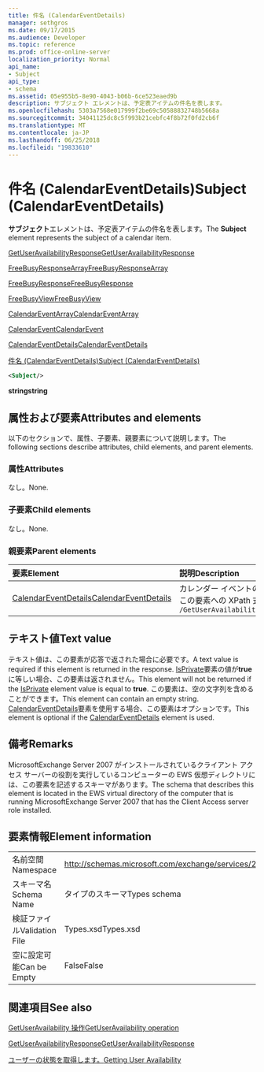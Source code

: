```yaml
---
title: 件名 (CalendarEventDetails)
manager: sethgros
ms.date: 09/17/2015
ms.audience: Developer
ms.topic: reference
ms.prod: office-online-server
localization_priority: Normal
api_name:
- Subject
api_type:
- schema
ms.assetid: 05e955b5-8e90-4043-b06b-6ce523eaed9b
description: サブジェクト エレメントは、予定表アイテムの件名を表します。
ms.openlocfilehash: 5303a7568e017999f2be69c50588832748b5668a
ms.sourcegitcommit: 34041125dc8c5f993b21cebfc4f8b72f0fd2cb6f
ms.translationtype: MT
ms.contentlocale: ja-JP
ms.lasthandoff: 06/25/2018
ms.locfileid: "19833610"
---
```

# <a name="subject-calendareventdetails"></a><span data-ttu-id="36059-103">件名 (CalendarEventDetails)</span><span class="sxs-lookup"><span data-stu-id="36059-103">Subject (CalendarEventDetails)</span></span>

<span data-ttu-id="36059-104">**サブジェクト**エレメントは、予定表アイテムの件名を表します。</span><span class="sxs-lookup"><span data-stu-id="36059-104">The **Subject** element represents the subject of a calendar item.</span></span> 
  
[<span data-ttu-id="36059-105">GetUserAvailabilityResponse</span><span class="sxs-lookup"><span data-stu-id="36059-105">GetUserAvailabilityResponse</span></span>](getuseravailabilityresponse.md)
  
[<span data-ttu-id="36059-106">FreeBusyResponseArray</span><span class="sxs-lookup"><span data-stu-id="36059-106">FreeBusyResponseArray</span></span>](freebusyresponsearray.md)
  
[<span data-ttu-id="36059-107">FreeBusyResponse</span><span class="sxs-lookup"><span data-stu-id="36059-107">FreeBusyResponse</span></span>](freebusyresponse.md)
  
[<span data-ttu-id="36059-108">FreeBusyView</span><span class="sxs-lookup"><span data-stu-id="36059-108">FreeBusyView</span></span>](freebusyview.md)
  
[<span data-ttu-id="36059-109">CalendarEventArray</span><span class="sxs-lookup"><span data-stu-id="36059-109">CalendarEventArray</span></span>](calendareventarray.md)
  
[<span data-ttu-id="36059-110">CalendarEvent</span><span class="sxs-lookup"><span data-stu-id="36059-110">CalendarEvent</span></span>](calendarevent.md)
  
[<span data-ttu-id="36059-111">CalendarEventDetails</span><span class="sxs-lookup"><span data-stu-id="36059-111">CalendarEventDetails</span></span>](calendareventdetails.md)
  
[<span data-ttu-id="36059-112">件名 (CalendarEventDetails)</span><span class="sxs-lookup"><span data-stu-id="36059-112">Subject (CalendarEventDetails)</span></span>](subject-calendareventdetails.md)
  
```xml
<Subject/>
```

 <span data-ttu-id="36059-113">**string**</span><span class="sxs-lookup"><span data-stu-id="36059-113">**string**</span></span>
## <a name="attributes-and-elements"></a><span data-ttu-id="36059-114">属性および要素</span><span class="sxs-lookup"><span data-stu-id="36059-114">Attributes and elements</span></span>

<span data-ttu-id="36059-115">以下のセクションで、属性、子要素、親要素について説明します。</span><span class="sxs-lookup"><span data-stu-id="36059-115">The following sections describe attributes, child elements, and parent elements.</span></span>
  
### <a name="attributes"></a><span data-ttu-id="36059-116">属性</span><span class="sxs-lookup"><span data-stu-id="36059-116">Attributes</span></span>

<span data-ttu-id="36059-117">なし。</span><span class="sxs-lookup"><span data-stu-id="36059-117">None.</span></span>
  
### <a name="child-elements"></a><span data-ttu-id="36059-118">子要素</span><span class="sxs-lookup"><span data-stu-id="36059-118">Child elements</span></span>

<span data-ttu-id="36059-119">なし。</span><span class="sxs-lookup"><span data-stu-id="36059-119">None.</span></span>
  
### <a name="parent-elements"></a><span data-ttu-id="36059-120">親要素</span><span class="sxs-lookup"><span data-stu-id="36059-120">Parent elements</span></span>

|<span data-ttu-id="36059-121">**要素**</span><span class="sxs-lookup"><span data-stu-id="36059-121">**Element**</span></span>|<span data-ttu-id="36059-122">**説明**</span><span class="sxs-lookup"><span data-stu-id="36059-122">**Description**</span></span>|
|:-----|:-----|
|[<span data-ttu-id="36059-123">CalendarEventDetails</span><span class="sxs-lookup"><span data-stu-id="36059-123">CalendarEventDetails</span></span>](calendareventdetails.md) <br/> |<span data-ttu-id="36059-124">カレンダー イベントの追加情報を提供します。</span><span class="sxs-lookup"><span data-stu-id="36059-124">Provides additional information for a calendar event.</span></span>  <br/> <span data-ttu-id="36059-125">この要素への XPath 式は、次のようにします。</span><span class="sxs-lookup"><span data-stu-id="36059-125">The following is the XPath expression to this element:</span></span>  <br/>  `/GetUserAvailabilityResponse/FreeBusyResponseArray/FreeBusyResponse/FreeBusyView/CalendarEventArray/CalendarEvent[i]/CalendarEventDetails` <br/> |
   
## <a name="text-value"></a><span data-ttu-id="36059-126">テキスト値</span><span class="sxs-lookup"><span data-stu-id="36059-126">Text value</span></span>

<span data-ttu-id="36059-127">テキスト値は、この要素が応答で返された場合に必要です。</span><span class="sxs-lookup"><span data-stu-id="36059-127">A text value is required if this element is returned in the response.</span></span> <span data-ttu-id="36059-128">[IsPrivate](isprivate.md)要素の値が**true**に等しい場合、この要素は返されません。</span><span class="sxs-lookup"><span data-stu-id="36059-128">This element will not be returned if the [IsPrivate](isprivate.md) element value is equal to **true**.</span></span> <span data-ttu-id="36059-129">この要素は、空の文字列を含めることができます。</span><span class="sxs-lookup"><span data-stu-id="36059-129">This element can contain an empty string.</span></span> <span data-ttu-id="36059-130">[CalendarEventDetails](calendareventdetails.md)要素を使用する場合、この要素はオプションです。</span><span class="sxs-lookup"><span data-stu-id="36059-130">This element is optional if the [CalendarEventDetails](calendareventdetails.md) element is used.</span></span> 
  
## <a name="remarks"></a><span data-ttu-id="36059-131">備考</span><span class="sxs-lookup"><span data-stu-id="36059-131">Remarks</span></span>

<span data-ttu-id="36059-132">MicrosoftExchange Server 2007 がインストールされているクライアント アクセス サーバーの役割を実行しているコンピューターの EWS 仮想ディレクトリには、この要素を記述するスキーマがあります。</span><span class="sxs-lookup"><span data-stu-id="36059-132">The schema that describes this element is located in the EWS virtual directory of the computer that is running MicrosoftExchange Server 2007 that has the Client Access server role installed.</span></span>
  
## <a name="element-information"></a><span data-ttu-id="36059-133">要素情報</span><span class="sxs-lookup"><span data-stu-id="36059-133">Element information</span></span>

|||
|:-----|:-----|
|<span data-ttu-id="36059-134">名前空間</span><span class="sxs-lookup"><span data-stu-id="36059-134">Namespace</span></span>  <br/> |http://schemas.microsoft.com/exchange/services/2006/types  <br/> |
|<span data-ttu-id="36059-135">スキーマ名</span><span class="sxs-lookup"><span data-stu-id="36059-135">Schema Name</span></span>  <br/> |<span data-ttu-id="36059-136">タイプのスキーマ</span><span class="sxs-lookup"><span data-stu-id="36059-136">Types schema</span></span>  <br/> |
|<span data-ttu-id="36059-137">検証ファイル</span><span class="sxs-lookup"><span data-stu-id="36059-137">Validation File</span></span>  <br/> |<span data-ttu-id="36059-138">Types.xsd</span><span class="sxs-lookup"><span data-stu-id="36059-138">Types.xsd</span></span>  <br/> |
|<span data-ttu-id="36059-139">空に設定可能</span><span class="sxs-lookup"><span data-stu-id="36059-139">Can be Empty</span></span>  <br/> |<span data-ttu-id="36059-140">False</span><span class="sxs-lookup"><span data-stu-id="36059-140">False</span></span>  <br/> |
   
## <a name="see-also"></a><span data-ttu-id="36059-141">関連項目</span><span class="sxs-lookup"><span data-stu-id="36059-141">See also</span></span>



[<span data-ttu-id="36059-142">GetUserAvailability 操作</span><span class="sxs-lookup"><span data-stu-id="36059-142">GetUserAvailability operation</span></span>](getuseravailability-operation.md)
  
[<span data-ttu-id="36059-143">GetUserAvailabilityResponse</span><span class="sxs-lookup"><span data-stu-id="36059-143">GetUserAvailabilityResponse</span></span>](getuseravailabilityresponse.md)


[<span data-ttu-id="36059-144">ユーザーの状態を取得します。</span><span class="sxs-lookup"><span data-stu-id="36059-144">Getting User Availability</span></span>](http://msdn.microsoft.com/library/d4133fcb-9b0f-4e6b-aadf-a389da83516a%28Office.15%29.aspx)

